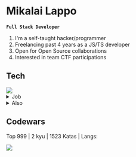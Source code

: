 # Mikalai Lappo 

**`Full Stack Developer`**

1. I'm a self-taught hacker/programmer
2. Freelancing past 4 years as a JS/TS developer
3. Open for Open Source collaborations
4. Interested in team CTF participations

## Tech

<img src="https://skillicons.dev/icons?i=ts" />

<details>
  <summary>Job</summary>

  - React, Next.js, Redux-toolkit, Apollo, Figma, TailwindCSS, SCSS
  
  - Express.js, Nest.js, RestAPI, GraphQL, Prisma, PostgreSQL, MongoDB, Jest
    
  - Linux, Nginx, Git(lab|hub) CI, Docker
</details>


<details>
  <summary>Also</summary>
  
  - I rewrite old niche websites in T3-Stack (soon to be listed)
  
  - Sometimes, I'm into goofy awkward gamedev, mostly using Phaser

  - Programming languages I'm also practicing: Python, Golang, Java, Scala, Haskell

</details>

## Codewars
Top 999 | 2 kyu | 1523 Katas | Langs:

<img src="https://skillicons.dev/icons?i=javascript,haskell,python,postgres" />
